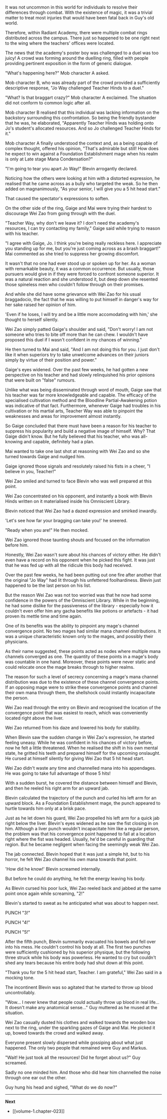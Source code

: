 
It was not uncommon in this world for individuals to resolve their differences through combat. With the existence of magic, it was a trivial matter to treat most injuries that would have been fatal back in Guy's old world.

Therefore, within Radiant Academy, there were multiple combat rings distributed across the campus. There just so happened to be one right next to the wing where the teachers' offices were located.

The news that the academy's poster boy was challenged to a duel was too juicy! A crowd was forming around the duelling ring, filled with people providing pertinent exposition in the form of generic dialogue.

"What's happening here?" Mob character A asked.

Mob character B, who was already part of the crowd provided a sufficiently descriptive response, "Jo Way challenged Teacher Hinds to a duel."

"What? Is that braggart crazy?" Mob character A exclaimed. The situation did not conform to common logic after all.

Mob character B realised that this individual was lacking information on the backstory surrounding this confrontation. So being the friendly bystander that he was, he elaborated, "Apparently Teacher Hinds was holding onto Jo's student's allocated resources. And so Jo challenged Teacher Hinds for it."

Mob character A finally understood the context and, as a being capable of complex thought, offered his opinion, "That's admirable but still! How does he expect to win against a Foundation Establishment mage when his realm is only at Late stage Mana Condensation?"

"I'm going to tear you apart Jo Way!" Blevin arrogantly declared. 

Noticing how the others were looking at him with a distorted expression, he realised that he came across as a bully who targeted the weak. So he then added on magnanimously, "As your senior, I will give you a 5 hit head start."

That caused the spectator's expressions to soften.

On the other side of the ring, Gaige and Mai were trying their hardest to discourage Wei Zao from going through with the duel.

"Teacher Way, why don't we leave it? I don't need the academy's resources, I can try contacting my family," Gaige said while trying to reason with his teacher.

"I agree with Gaige, Jo. I think you're being really reckless here. I appreciate you standing up for me, but you're just coming across as a brash braggart!" Mai commented as she tried to suppress her growing discomfort.

It wasn't that no one had ever stood up or spoken up for her. As a woman with remarkable beauty, it was a common occurrence. But usually, those pursuers would give in if they were forced to confront someone superior. It was a natural reaction and she understood it, but deep down she resented those spineless men who couldn't follow through on their promises.

And while she did have some grievance with Wei Zao for his usual braggadocio, the fact that he was willing to put himself in danger's way for her sake raised her opinion of him.

'Even if he loses, I will try and be a little more accomodating with him,' she thought to herself silently.

Wei Zao simply patted Gaige's shoulder and said, "Don't worry! I am not someone who tries to bite off more than he can chew. I wouldn't have proposed this duel if I wasn't confident in my chances of winning."

He then turned to Mai and said, "And I am not doing this for you. I just don't like it when superiors try to take unwelcome advances on their juniors simply by virtue of their position and power."

Gaige's eyes widened. Over the past few weeks, he had gotten a new perspective on his teacher and had slowly relinquished his prior opinions that were built on "false" rumours.

Unlike what was being disseminated through word of mouth, Gaige saw that his teacher was far more knowledgeable and capable. The efficacy of the specialised cultivation method and the Bloodline Partial-Awakening potion was indicative of that fact. Furthermore, whenever Gaige had troubles in his cultivation or his martial arts, Teacher Way was able to pinpoint the weaknesses and areas for improvement almost instantly.

So Gaige concluded that there must have been a reason for his teacher to suppress his popularity and build a negative image of himself. Why? That Gaige didn't know. But he fully believed that his teacher, who was all-knowing and capable, definitely had a plan.

Mai wanted to take one last shot at reasoning with Wei Zao and so she turned towards Gaige and nudged him.

Gaige ignored those signals and resolutely raised his fists in a cheer, "I believe in you, Teacher!"

Wei Zao smiled and turned to face Blevin who was well prepared at this point.

Wei Zao concentrated on his opponent, and instantly a book with Blevin Hinds written on it materialised inside his Omniscient Library.

Blevin noticed that Wei Zao had a dazed expression and smirked inwardly.

'Let's see how far your bragging can take you!' he sneered.

"Ready when you are!" He then mocked.

Wei Zao ignored those taunting shouts and focused on the information before him.

Honestly, Wei Zao wasn't sure about his chances of victory either. He didn't even have a record on his opponent when he picked this fight. It was just that he was fed up with all the ridicule this body had received.

Over the past few weeks, he had been putting out one fire after another that the original "Jo Way" had lit through his unfettered foolhardiness. Blevin just happened to be the last person on his list.

But the reason Wei Zao was not too worried was that he now had some confidence in the powers of the Omniscient Library. While in the beginning, he had some dislike for the passiveness of the library - especially how it couldn't even offer him any gacha benefits like potions or artefacts - it had proven its mettle time and time again.

One of its benefits was the ability to pinpoint any mage's channel convergence point. No two mages had similar mana channel distributions. It was a unique characteristic known only to the mages, and possibly their physicians.

As their name suggested, these points acted as nodes where multiple mana channels converged as one. The quantity of these points in a mage's body was countable in one hand. Moreover, these points were never static and could relocate once the mage breaks through to higher realms.

The reason for such a level of secrecy concerning a mage's mana channel distribution was due to the existence of these channel convergence points. If an opposing mage were to strike these convergence points and channel their own mana through them, the shellshock could instantly incapacitate the person.

Wei Zao read through the entry on Blevin and recognised the location of the convergence point that was easiest to reach, which was conveniently located right above the liver.

Wei Zao returned from his daze and lowered his body for stability.

When Blevin saw the sudden change in Wei Zao's expression, he started feeling uneasy. While he was confident in his chances of victory before, now he felt a little threatened. When he realised the shift in his own mental state, he gritted his teeth and prepared himself for the upcoming onslaught. He cursed at himself silently for giving Wei Zao that 5 hit head start.

Wei Zao didn't waste any time and channelled mana into his appendages. He was going to take full advantage of those 5 hits!

With a sudden burst, he covered the distance between himself and Blevin, and then he reeled his right arm for an upward jab.

Blevin calculated the trajectory of the punch and curled his left arm for an upward block. As a Foundation Establishment mage, the punch appeared to hurtle towards him only at a brisk pace.

Just as he let down his guard, Wei Zao propelled his left arm for a quick jab right below the liver. Blevin's eyes widened as he saw the fist closing in on him. Although a liver punch wouldn't incapacitate him like a regular person, the problem was that his convergence point happened to fall at a location right where the fist was headed. Usually, he'd be careful in guarding that region. But he became negligent when facing the seemingly weak Wei Zao.

The jab connected. Blevin hoped that it was just a simple hit, but to his horror, he felt Wei Zao channel his own mana towards that point.

'How did he know!' Blevin screamed internally.

But before he could do anything, he felt the energy leaving his body.

As Blevin cursed his poor luck, Wei Zao reeled back and jabbed at the same point once again while screaming, "2!"

Blevin's started to sweat as he anticipated what was about to happen next.

PUNCH "3!"

PUNCH "4!"

PUNCH "5!"

After the fifth punch, Blevin summarily evacuated his bowels and fell over into his mess. He couldn't control his body at all. The first two punches were sufficiently cushioned by his superior physique, but the following three struck while his body was powerless. He wanted to cry but couldn't shed any tears because his entire body had shut down at this point.

"Thank you for the 5 hit head start, Teacher. I am grateful," Wei Zao said in a mocking tone.

The incontinent Blevin was so agitated that he started to throw up blood uncontrollably.

"Wow... I never knew that people could actually throw up blood in real life... It doesn't make any anatomical sense..." Guy muttered as he mused at the situation.

Wei Zao casually dusted his clothes and walked towards the wooden box next to the ring, under the sparkling gazes of Gaige and Mai. He picked it up, bowed towards the crowd and walked away.

Everyone present slowly dispersed while gossiping about what just happened. The only two people that remained were Guy and Markus.

"Wait! He just took all the resources! Did he forget about us?" Guy screamed.

Sadly no one minded him. And those who did hear him channelled the noise through one ear out the other.

Guy hung his head and sighed, "What do we do now?"

____

**Next**
* [[volume-1.chapter-023]]